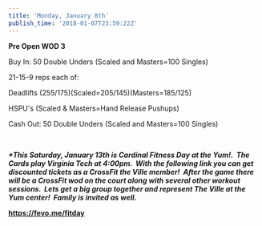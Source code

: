 ```yaml
---
title: 'Monday, January 8th'
publish_time: '2018-01-07T23:59:22Z'
---
```


**Pre Open WOD 3**

Buy In: 50 Double Unders (Scaled and Masters=100 Singles)

21-15-9 reps each of:

Deadlifts (255/175)(Scaled=205/145)(Masters=185/125)

HSPU's (Scaled & Masters=Hand Release Pushups)

Cash Out: 50 Double Unders (Scaled and Masters=100 Singles)

 

***\*This Saturday, January 13th is Cardinal Fitness Day at the Yum!.
 The Cards play Virginia Tech at 4:00pm.  With the following link you
can get discounted tickets as a CrossFit the Ville member!  After the
game there will be a CrossFit wod on the court along with several other
workout sessions.  Lets get a big group together and represent The Ville
at the Yum center!  Family is invited as well.***

**<https://fevo.me/fitday>**

 
